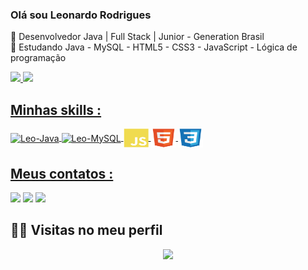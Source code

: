 

### Olá sou Leonardo Rodrigues 

  📌 Desenvolvedor Java | Full Stack | Junior - Generation Brasil <br>
  📌 Estudando Java - MySQL - HTML5 - CSS3 - JavaScript - Lógica de programação
 
  <div style="display:  inline_block">
  <a href="https://github.com/Leonardo0908">
  <img height="180em" src="https://github-readme-stats.vercel.app/api?username=Leonardo0908&show_icons=true&theme=dark&include_all_commits=true&count_private=true"/>
  <img height="180em" src="https://github-readme-stats.vercel.app/api/top-langs/?username=Leonardo0908&layout=compact&langs_count=7&theme=dark"/>
 
  </div>
  
  ## Minhas skills :
  <div style="display: inline_block">
  <img align="center" alt="Leo-Java" height="40" width="45" src="https://cdn.icon-icons.com/icons2/2415/PNG/512/java_original_wordmark_logo_icon_146459.png">
  <img align="center" alt="Leo-MySQL" height="30" width="40" src="https://cdn.jsdelivr.net/gh/devicons/devicon/icons/mysql/mysql-original.svg" />
  <img align="center" alt="Leo-Js" height="30" width="40" src="https://raw.githubusercontent.com/devicons/devicon/master/icons/javascript/javascript-plain.svg">
  <img align="center" alt="Leo-HTML" height="30" width="40" src="https://raw.githubusercontent.com/devicons/devicon/master/icons/html5/html5-original.svg">
  <img align="center" alt="Leo-CSS" height="30" width="40" src="https://raw.githubusercontent.com/devicons/devicon/master/icons/css3/css3-original.svg">
 
  ## Meus contatos : 
  <div>

 <a href="https://www.instagram.com/leonardo_e_s_rodrigues/" target="_blank"><img src="https://img.shields.io/badge/-Instagram-%23FF0000?style=for-the-badge&logo=instagram&logoColor=white" target="_blank"></a>
 	<a href = "mailto:leonardo.elias0908@gmail.com"><img src="https://img.shields.io/badge/Gmail-0000FF?style=for-the-badge&logo=gmail&logoColor=white" target="_blank"></a>
  <a href="https://www.linkedin.com/in/leosouzarodrigues/" target="_blank"><img src="https://img.shields.io/badge/-LinkedIn-%23008000?style=for-the-badge&logo=linkedin&logoColor=white" target="_blank"></a>

  </div>

   ## :technologist: Visitas no meu perfil  <br>
  <p align="center"> 
  <img alingn="center" src="https://profile-counter.glitch.me/Leonardo E S Rodrigues/count.svg" />
  </p>
    
    
  
